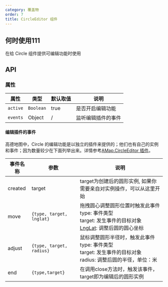 ```yaml
---
category: 覆盖物
order: 7
title: CircleEditor 组件
---
```



## 何时使用111

在给 Circle 组件提供可编辑功能时使用

## API


### 属性

| 属性  | 类型 | 默认取值 | 说明 |
|-------|-----|------|-----|
| `active` | `Boolean` | true | 是否开启编辑功能 |
| `events` | Object  | / | 监听编辑插件的事件 |


#### 编辑插件的事件

高德地图中，Circle 的编辑功能是以独立的插件来提供的；他们也有自己的实例和事件；因为数量较少在下面列举出来。详情参考[AMap.CircleEditor 插件](http://lbs.amap.com/api/javascript-api/reference/plugin#AMap.CircleEditor)。

| 事件名称  | 参数 | 说明 |
|-------|-----|------|
| created | target | target为创建后的圆形实例, 如果你需要亲自对实例操作，可以从这里开始 |
| move | `{type, target, lnglat}` | 拖拽圆心调整圆形位置时触发此事件<br/>type: 事件类型<br/>target: 发生事件的目标对象<br/>[LngLat](http://lbs.amap.com/api/javascript-api/reference/core#LngLat): 调整后圆的圆心坐标 |
| adjust | `{type, target, radius}` | 鼠标调整圆形半径时，触发此事件<br/>type: 事件类型<br/>target: 发生事件的目标对象<br/>radius: 调整后圆的半径，单位：米 |
| end | `{type,target}` | 在调用close方法时，触发该事件，target即为编辑后的圆形实例 |
